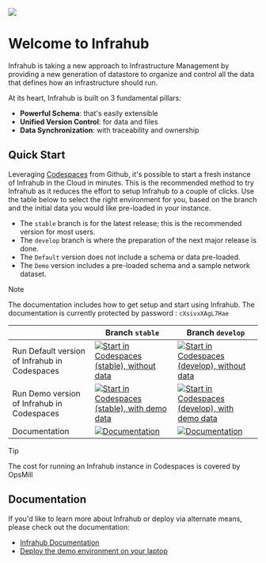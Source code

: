 
<!-- markdownlint-disable -->
![](./docs/media/Infrahub-horizontal.svg)
<!-- markdownlint-restore -->

# Welcome to Infrahub

Infrahub is taking a new approach to Infrastructure Management by providing a new generation of datastore to organize and control all the data that defines how an infrastructure should run.

At its heart, Infrahub is built on 3 fundamental pillars:

- **Powerful Schema**: that's easily extensible
- **Unified Version Control**: for data and files
- **Data Synchronization**: with traceability and ownership

## Quick Start

Leveraging [Codespaces](https://docs.github.com/en/codespaces/overview) from Github, it's possible to start a fresh instance of Infrahub in the Cloud in minutes. This is the recommended method to try Infrahub as it reduces the effort to setup Infrahub to a couple of clicks. Use the table below to select the right environment for you, based on the branch and the initial data you would like pre-loaded in your instance.

- The `stable` branch is for the latest release; this is the recommended version for most users.
- The `develop` branch is where the preparation of the next major release is done.
- The `Default` version does not include a schema or data pre-loaded.
- The `Demo` version includes a pre-loaded schema and a sample network dataset.

> [!NOTE]
> The documentation includes how to get setup and start using Infrahub. The documentation is currently protected by password : `cXsivxXAgL7Hae`

|  | Branch `stable` | Branch `develop` |
|---|---|---|
| Run Default version of Infrahub in Codespaces | [![Start in Codespaces (stable), without data](https://img.shields.io/badge/Start%20stable%20version-0B6581?style=for-the-badge)]( https://codespaces.new/opsmill/infrahub?devcontainer_path=.devcontainer%2Fdevcontainer.json&ref=stable ) | [![Start in Codespaces (develop), without data](https://img.shields.io/badge/Start%20develop%20version-0B6581?style=for-the-badge)]( https://codespaces.new/opsmill/infrahub?devcontainer_path=.devcontainer%2Fdevcontainer.json&ref=develop ) |
| Run Demo version of Infrahub in Codespaces | [![Start in Codespaces (stable), with demo data](https://img.shields.io/badge/Start%20stable%20version%20demo%20data-0D3F54?style=for-the-badge)]( https://codespaces.new/opsmill/infrahub?devcontainer_path=.devcontainer%2Fdemo-container%2Fdevcontainer.json&ref=stable ) | [![Start in Codespaces (develop), with demo data](https://img.shields.io/badge/Start%20develop%20version%20demo%20data-0D3F54?style=for-the-badge)]( https://codespaces.new/opsmill/infrahub?devcontainer_path=.devcontainer%2Fdemo-container%2Fdevcontainer.json&ref=develop) |
| Documentation | [![Documentation](https://img.shields.io/badge/Documentation%20for%20stable-0B97BB?style=for-the-badge)](https://docs.infrahub.app/) | [![Documentation](https://img.shields.io/badge/Documentation%20for%20develop-0B97BB?style=for-the-badge)](https://develop.infrahub.pages.dev/) |

> [!TIP]
> The cost for running an Infrahub instance in Codespaces is covered by OpsMill

## Documentation

If you'd like to learn more about Infrahub or deploy via alternate means, please check out the documentation:

- [Infrahub Documentation](./docs/readme.md)
- [Deploy the demo environment on your laptop](./docs/tutorials/getting-started/#prepare-the-demo-environment)
